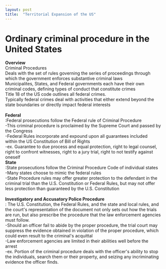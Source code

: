 ```yaml
---
layout: post
title:  "Territorial Expansion of the US"
---
```

# Ordinary criminal procedure in the United States 

**Overview**<br/>
Criminal Procedures <br/>
Deals with the set of rules governing the series of proceedings through which the government enforces substantive criminal laws <br/>
Municipalites, States, and Federal governments each have their own criminal codes, defining types of conduct that constitute crimes <br/>
Title 18 of the US code outlines all federal crimes. <br/>
Typically federal crimes deal with activities that either extend beyond the state boundaries or directly impact federal interests <br/>
<br/> 
**Federal** <br/>
:Federal prosecutions follow the Federal rule of Criminal Procedure <br/>
-This criminal procedure is proclaimed by the Supreme Court and passed by the Congress <br/>
-Federal Rules incorporate and expound upon all guarantees included within the US Constitution of Bill of Rights <br/>
-ex. Guarantee to due process and equal protection, right to legal counsel, right to confront witnesses, right to a jury trial, right to not testify against oneself <br/>
**State** <br/>
:State prosecutions follow the Criminal Procedure Code of individual states <br/>
-Many states choose to mimic the federal rules <br/>
-State Procedure rules may offer greater protection to the defendant in the criminal trial than the U.S. Constitution or Federal Rules, but may not offer less protection than guaranteed by the U.S. Constitution <br/>
<br/>
**Investigatory and Accusatory Police Procedure** <br/>
: The U.S. Constitution, the Federal Rules, and the state and local rules, and the court's representation of the document not only sets out how the trials are run, but also prescribe the procedure that the law enforcement agencies must follow. <br/>
-Should an officer fail to abide by the proper procedure, the trial court may suppress the evidence obtained in violation of the proper procedure, which could even result to the criminal's acquittal <br/>
-Law enforcement agencies are limited in their abilities well before the arrest <br/>
-ex. Portion of the criminal procedure deals with the officer's ability to stop the individuals, search them or their property, and seizing any incriminating evidence the officer finds. <br/>
